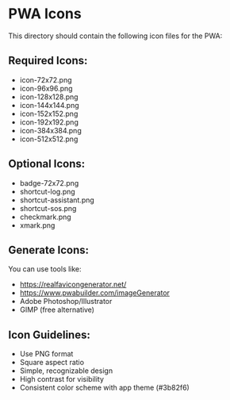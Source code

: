# PWA Icons

This directory should contain the following icon files for the PWA:

## Required Icons:
- icon-72x72.png
- icon-96x96.png
- icon-128x128.png
- icon-144x144.png
- icon-152x152.png
- icon-192x192.png
- icon-384x384.png
- icon-512x512.png

## Optional Icons:
- badge-72x72.png
- shortcut-log.png
- shortcut-assistant.png
- shortcut-sos.png
- checkmark.png
- xmark.png

## Generate Icons:
You can use tools like:
- https://realfavicongenerator.net/
- https://www.pwabuilder.com/imageGenerator
- Adobe Photoshop/Illustrator
- GIMP (free alternative)

## Icon Guidelines:
- Use PNG format
- Square aspect ratio
- Simple, recognizable design
- High contrast for visibility
- Consistent color scheme with app theme (#3b82f6)
